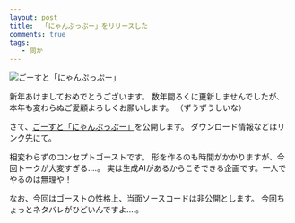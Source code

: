 ```yaml
---
layout: post
title:  「にゃんぷっぷー」をリリースした
comments: true
tags:
   - 伺か
---
```


![ごーすと「にゃんぷっぷー」](/nyan-pu-puu/images/surface0.png "にゃんぷっぷー")

新年あけましておめでとうございます。
数年間ろくに更新しませんでしたが、本年も変わらぬご愛顧よろしくお願いします。
（ずうずうしいな）

さて、[ごーすと「にゃんぷっぷー」](/nyan-pu-puu/)を公開します。
ダウンロード情報などはリンク先にて。

相変わらずのコンセプトゴーストです。
形を作るのも時間がかかりますが、今回トークが大変すぎる‥‥。
実は生成AIがあるからこそできる企画です。一人でやるのは無理や！

なお、今回はゴーストの性格上、当面ソースコードは非公開とします。
今回ちょっとネタバレがひどいんですよ‥‥。